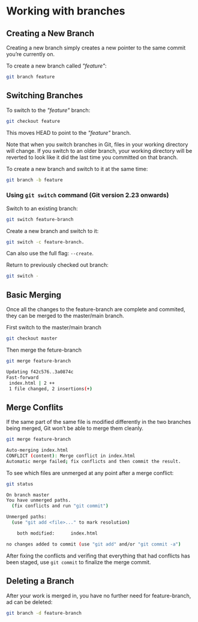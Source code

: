 # Working with branches

## Creating a New Branch

Creating a new branch simply creates a new pointer to the same commit you’re currently on.

To create a new branch called *"feature"*:

```bash
git branch feature
```

## Switching Branches

To switch to the *"feature"* branch:

```bash
git checkout feature
```

This moves HEAD to point to the *"feature"* branch.

Note that when you switch branches in Git, files in your working directory will change. If you switch to an older branch, your working directory will be reverted to look like it did the last time you committed on that branch.

To create a new branch and switch to it at the same time:

```bash
git branch -b feature
```

### Using `git switch` command (Git version 2.23 onwards)

Switch to an existing branch:

```bash
git switch feature-branch
```

Create a new branch and switch to it:

```bash
git switch -c feature-branch.
```

Can also use the full flag: `--create`.

Return to previously checked out branch:

```bash
git switch -
```

## Basic Merging

Once all the changes to the feature-branch are complete and commited, they can be merged to the master/main branch.

First switch to the master/main branch

```bash
git checkout master
```

Then merge the feture-branch

```bash
git merge feature-branch

Updating f42c576..3a0874c
Fast-forward
 index.html | 2 ++
 1 file changed, 2 insertions(+)
```

    
## Merge Conflits

If the same part of the same file is modified differently in the two branches being merged, Git won’t be able to merge them cleanly. 

```bash    
git merge feature-branch

Auto-merging index.html
CONFLICT (content): Merge conflict in index.html
Automatic merge failed; fix conflicts and then commit the result.
```

To see which files are unmerged at any point after a merge conflict:

```bash
git status

On branch master
You have unmerged paths.
  (fix conflicts and run "git commit")

Unmerged paths:
  (use "git add <file>..." to mark resolution)

    both modified:      index.html

no changes added to commit (use "git add" and/or "git commit -a")
```

After fixing the conflicts and verifing that everything that had conflicts has been staged, use `git commit` to finalize the merge commit.
    

## Deleting a Branch

After your work is merged in, you have no further need for feature-branch, ad can be deleted:

```bash
git branch -d feature-branch
```

